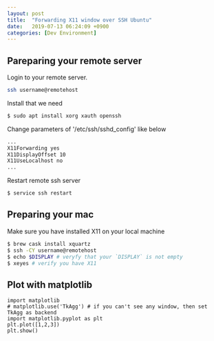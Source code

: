 ```yaml
---
layout: post
title:  "Forwarding X11 window over SSH Ubuntu"
date:   2019-07-13 06:24:09 +0900
categories: [Dev Environment]
---
```




## Pareparing your remote server

Login to your remote server.

```bash
ssh username@remotehost 

```


Install that we need

```bash
$ sudo apt install xorg xauth openssh
```

Change parameters of '/etc/ssh/sshd_config' like below 


```bash
...
X11Forwarding yes
X11DisplayOffset 10
X11UseLocalhost no
...
```

Restart remote ssh server

```bash
$ service ssh restart

```


## Preparing your mac


Make sure you have installed X11 on your local  machine

```bash
$ brew cask install xquartz
$ ssh -CY username@remotehost
$ echo $DISPLAY # veryfy that your `DISPLAY` is not empty
$ xeyes # verify you have X11

```

## Plot with matplotlib

```
import matplotlib
# matplotlib.use('TkAgg') # if you can't see any window, then set TkAgg as backend
import matplotlib.pyplot as plt
plt.plot([1,2,3])
plt.show()
``` 
